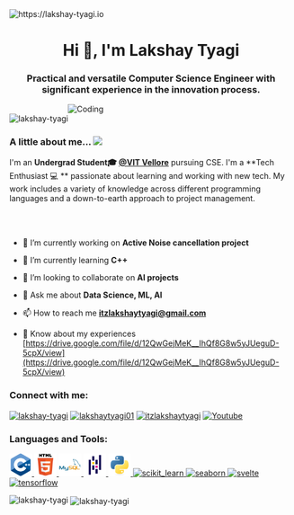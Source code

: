 <img src="https://webartdevelopers.com/blog/wp-content/uploads/2022/07/music-icon-animated.gif" width="100%" height="200" alt="https://lakshay-tyagi.io"/>

<h1 align="center">Hi 👋, I'm Lakshay Tyagi</h1>
<h3 align="center">Practical and versatile Computer Science Engineer with significant experience in the innovation process.</h3>
<img align="right" alt="Coding" width="400" src="https://media.giphy.com/media/v1.Y2lkPTc5MGI3NjExNmM2MWZiOGQ5MmJjNWYyM2JiYzcxMmY0MmZiNzhhMzk4YjhhNDM4OCZjdD1n/xUA7bdpLxQhsSQdyog/giphy.gif">
<p align="left"> <img src="https://komarev.com/ghpvc/?username=lakshay-tyagi&label=Profile%20views&color=0e75b6&style=flat" alt="lakshay-tyagi" /> </p>

### A little about me...  <img src="https://media.giphy.com/media/VgCDAzcKvsR6OM0uWg/giphy.gif" width="50"> 
I'm an **Undergrad Student🎓 [@VIT Vellore](https://www.vit.ac.in)** pursuing CSE. I'm a **Tech Enthusiast 💻 ** passionate about learning and working with new tech. My work includes a variety of knowledge across different programming languages and a down-to-earth approach to project management. <br/><br/>

<p align="left"> <a href="https://twitter.com/" target="blank"><img src="https://img.shields.io/twitter/follow/?logo=twitter&style=for-the-badge" alt="" /></a> </p>

- 🔭 I’m currently working on **Active Noise cancellation project**

- 🌱 I’m currently learning **C++**

- 👯 I’m looking to collaborate on **AI projects**

- 💬 Ask me about **Data Science, ML, AI**

- 📫 How to reach me **itzlakshaytyagi@gmail.com**

- 📄 Know about my experiences [https://drive.google.com/file/d/12QwGejMeK__IhQf8G8w5yJUeguD-5cpX/view](https://drive.google.com/file/d/12QwGejMeK__IhQf8G8w5yJUeguD-5cpX/view)

<h3 align="left">Connect with me:</h3>
<p align="left">
<a href="https://linkedin.com/in/lakshay-tyagi" target="blank"><img align="center" src="https://raw.githubusercontent.com/rahuldkjain/github-profile-readme-generator/master/src/images/icons/Social/linked-in-alt.svg" alt="lakshay-tyagi" height="30" width="40" /></a>
<a href="https://kaggle.com/lakshaytyagi01" target="blank"><img align="center" src="https://raw.githubusercontent.com/rahuldkjain/github-profile-readme-generator/master/src/images/icons/Social/kaggle.svg" alt="lakshaytyagi01" height="30" width="40" /></a>
<a href="https://www.hackerrank.com/itzlakshaytyagi" target="blank"><img align="center" src="https://raw.githubusercontent.com/rahuldkjain/github-profile-readme-generator/master/src/images/icons/Social/hackerrank.svg" alt="itzlakshaytyagi" height="30" width="40" /></a>
<a href="https://www.youtube.com/channel/ucdwysdsjduxgskx7b9fc4aq" target="blank"><img align="center" src="https://raw.githubusercontent.com/rahuldkjain/github-profile-readme-generator/master/src/images/icons/Social/youtube.svg" alt="Youtube" height="30" width="40" /></a>
</p>

<h3 align="left">Languages and Tools:</h3>
<p align="left"> <a href="https://www.w3schools.com/cpp/" target="_blank" rel="noreferrer"> <img src="https://raw.githubusercontent.com/devicons/devicon/master/icons/cplusplus/cplusplus-original.svg" alt="cplusplus" width="40" height="40"/> </a> <a href="https://www.w3.org/html/" target="_blank" rel="noreferrer"> <img src="https://raw.githubusercontent.com/devicons/devicon/master/icons/html5/html5-original-wordmark.svg" alt="html5" width="40" height="40"/> </a> <a href="https://www.mysql.com/" target="_blank" rel="noreferrer"> <img src="https://raw.githubusercontent.com/devicons/devicon/master/icons/mysql/mysql-original-wordmark.svg" alt="mysql" width="40" height="40"/> </a> <a href="https://pandas.pydata.org/" target="_blank" rel="noreferrer"> <img src="https://raw.githubusercontent.com/devicons/devicon/2ae2a900d2f041da66e950e4d48052658d850630/icons/pandas/pandas-original.svg" alt="pandas" width="40" height="40"/> </a> <a href="https://www.python.org" target="_blank" rel="noreferrer"> <img src="https://raw.githubusercontent.com/devicons/devicon/master/icons/python/python-original.svg" alt="python" width="40" height="40"/> </a> <a href="https://scikit-learn.org/" target="_blank" rel="noreferrer"> <img src="https://upload.wikimedia.org/wikipedia/commons/0/05/Scikit_learn_logo_small.svg" alt="scikit_learn" width="40" height="40"/> </a> <a href="https://seaborn.pydata.org/" target="_blank" rel="noreferrer"> <img src="https://seaborn.pydata.org/_images/logo-mark-lightbg.svg" alt="seaborn" width="40" height="40"/> </a> <a href="https://svelte.dev" target="_blank" rel="noreferrer"> <img src="https://upload.wikimedia.org/wikipedia/commons/1/1b/Svelte_Logo.svg" alt="svelte" width="40" height="40"/> </a> <a href="https://www.tensorflow.org" target="_blank" rel="noreferrer"> <img src="https://www.vectorlogo.zone/logos/tensorflow/tensorflow-icon.svg" alt="tensorflow" width="40" height="40"/> </a> </p>

<p><img align="left" src="https://github-readme-stats.vercel.app/api/top-langs?username=lakshay-tyagi&show_icons=true&locale=en&layout=compact" alt="lakshay-tyagi" /></p>

<p>&nbsp;<img align="center" src="https://github-readme-stats.vercel.app/api?username=lakshay-tyagi&show_icons=true&locale=en" alt="lakshay-tyagi" /></p>

